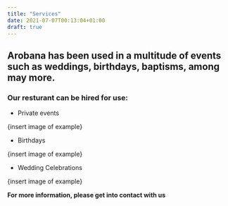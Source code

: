 ```yaml
---
title: "Services"
date: 2021-07-07T00:13:04+01:00
draft: true
---
```


## Arobana has been used in a multitude of events such as weddings, birthdays, baptisms, among may more. 

### Our resturant can be hired for use:

- Private events

{insert image of example}

- Birthdays

{insert image of example}

- Wedding Celebrations

{insert image of example}


**For more information, please get into contact with us**

